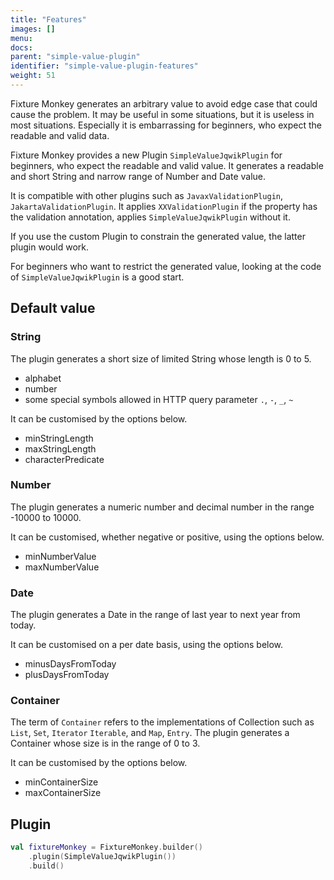 ```yaml
---
title: "Features"
images: []
menu:
docs:
parent: "simple-value-plugin"
identifier: "simple-value-plugin-features"
weight: 51
---
```


Fixture Monkey generates an arbitrary value to avoid edge case that could cause the problem. 
It may be useful in some situations, but it is useless in most situations. 
Especially it is embarrassing for beginners, who expect the readable and valid data.

Fixture Monkey provides a new Plugin `SimpleValueJqwikPlugin` for beginners, who expect the readable and valid value. 
It generates a readable and short String and narrow range of Number and Date value.

It is compatible with other plugins such as `JavaxValidationPlugin`, `JakartaValidationPlugin`.
It applies `XXValidationPlugin` if the property has the validation annotation, applies `SimpleValueJqwikPlugin` without it.

If you use the custom Plugin to constrain the generated value, the latter plugin would work.

For beginners who want to restrict the generated value, looking at the code of `SimpleValueJqwikPlugin` is a good start.

## Default value
### String
The plugin generates a short size of limited String whose length is 0 to 5.

- alphabet
- number
- some special symbols allowed in HTTP query parameter `.`, `-`, `_`, `~`

It can be customised by the options below.
- minStringLength
- maxStringLength
- characterPredicate

### Number
The plugin generates a numeric number and decimal number in the range -10000 to 10000.

It can be customised, whether negative or positive, using the options below.

- minNumberValue
- maxNumberValue

### Date
The plugin generates a Date in the range of last year to next year from today.

It can be customised on a per date basis, using the options below.

- minusDaysFromToday
- plusDaysFromToday

### Container
The term of `Container` refers to the implementations of Collection such as `List`, `Set`, `Iterator` `Iterable`, and `Map`, `Entry`.
The plugin generates a Container whose size is in the range of 0 to 3. 

It can be customised by the options below.
- minContainerSize
- maxContainerSize

## Plugin
```kotlin
val fixtureMonkey = FixtureMonkey.builder()
    .plugin(SimpleValueJqwikPlugin())
    .build()
```
